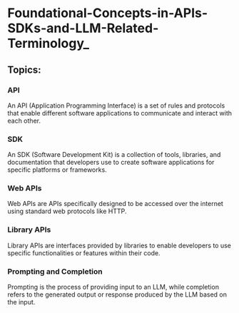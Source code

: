 # Foundational-Concepts-in-APIs-SDKs-and-LLM-Related-Terminology_
## Topics:

### API
An API (Application Programming Interface) is a set of rules and protocols that enable different software applications to communicate and interact with each other.

### SDK
An SDK (Software Development Kit) is a collection of tools, libraries, and documentation that developers use to create software applications for specific platforms or frameworks.

### Web APIs
Web APIs are APIs specifically designed to be accessed over the internet using standard web protocols like HTTP.

### Library APIs
Library APIs are interfaces provided by libraries to enable developers to use specific functionalities or features within their code.

### Prompting and Completion
Prompting is the process of providing input to an LLM, while completion refers to the generated output or response produced by the LLM based on the input.
